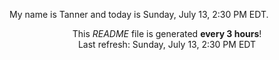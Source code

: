 My name is Tanner and today is Sunday, July 13, 2:30 PM EDT.

<p align="center">This <i>README</i> file is generated <b>every 3 hours</b>!</br>Last refresh: Sunday, July 13, 2:30 PM EDT<br /></p>
